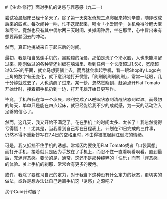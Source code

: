 #【生命⋅修行】面对手机的诱惑与罪恶感（九二一）

尝试凌晨起床已经十多天了。除了第一天突发奇想三点爬起来特别辛苦，随即改成后来的四点。每次闹钟一响，忙不迭爬起来，喝令「小爱同学」关机免得吵醒大宝和阿宝。竟然也只有其中偶尔两三天时间，关掉闹钟后，坐在那里，心中冒出来有想要再躺回去的冲动。

然而，真正地挑战来自于起床后的时间。

最初，我是相当感谢手机的。黑黢黢的凌晨，那怕是洗了个冷水脸，人也未能清醒过来。刚刚做过的各种梦还纠缠在脑海里，看到任何一个长度超过1.5米，宽度超过0.5米的平面，就立马想要躺上去。而后就会拿起手机，看一眼Shopify Logo右上角的数字有无变化，就下意识地打开微信，「刷刷刷刷刷刷刷」，常常一眨眼，几十分钟就过去了，人也清醒了过来。某一秒，忽然觉察到，赶紧点开Flat Tomato开始计时，接着把手机扔到一边，打开电脑开始日更写作。

毕竟，手机帮我在每一个凌晨，顺利完成了从睡眠状态到清醒状态到过渡。而最初的每天，单单只是能在四点起床，就已经能给我不少的成就感，为一天的活动注入足够的信心了。

然而，这几天，我又开始不满足了。花在手机上的时间太多、太长了！我忽然觉得亏得慌！！！尤其是，当我看到自己写在日程表上，计划在7.1日完成的三件事，仍然不得不重新抄写在7.4日的空格里时，不由得被搅起翻江倒海的情绪。

可是，我又抵挡不住手机的诱惑。常常因为要使用Flat Tomato或者「口袋冥想」而打开手机，接着就只是因为手放在了手机上，而忍不住一直看啊看啊看。直到最后，充满罪恶感。要命的是，通常，这还不是那种纯粹的「快乐」而有「罪恶感」的体验。关上手机的刹那，常常会有更多的疲倦。

或许，我除了要练习自己的定力，对于我当下这种没有什么定力的状态，更切实的做法，或许是想办法让自己远离手机这「诱惑」之源吧？

买个Cubi计时器？